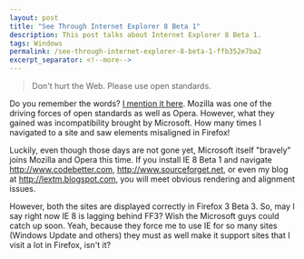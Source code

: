 ```yaml
---
layout: post
title: "See Through Internet Explorer 8 Beta 1"
description: This post talks about Internet Explorer 8 Beta 1.
tags: Windows
permalink: /see-through-internet-explorer-8-beta-1-ffb352e7ba2
excerpt_separator: <!--more-->
---
```

> Don't hurt the Web. Please use open standards.

Do you remember the words? [I mention it here](/the-wallpaper-for-mozilla-developer-center-36420430e1d6). Mozilla was one of the driving forces of open standards as well as Opera. However, what they gained was incompatibility brought by Microsoft. How many times I navigated to a site and saw elements misaligned in Firefox!

Luckily, even though those days are not gone yet, Microsoft itself "bravely" joins Mozilla and Opera this time. If you install IE 8 Beta 1 and navigate http://www.codebetter.com, http://www.sourceforget.net, or even my blog at http://lextm.blogspot.com, you will meet obvious rendering and alignment issues.

However, both the sites are displayed correctly in Firefox 3 Beta 3. So, may I say right now IE 8 is lagging behind FF3? Wish the Microsoft guys could catch up soon. Yeah, because they force me to use IE for so many sites (Windows Update and others) they must as well make it support sites that I visit a lot in Firefox, isn't it?
<!--more-->

